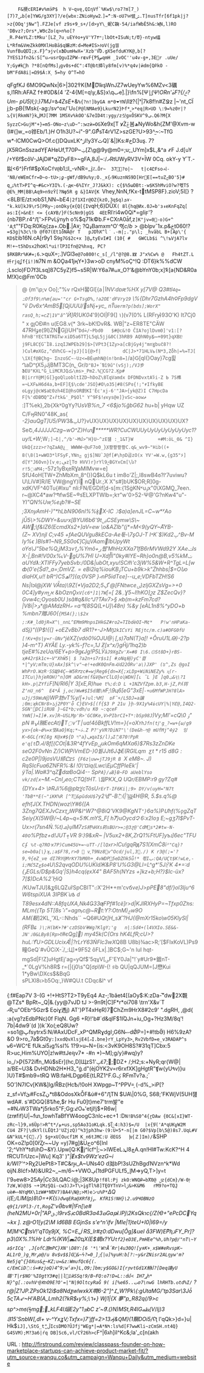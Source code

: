         F&挭cERI#v%mӭP$	h V~qvę,QIηVf`%Kw$\ro7?m֫[7_)[7۬)7ݭb[e]YWG/g3XY]?/e{wbx:ZNioHywۦ2]=ް^:N-oU7Wͪ쎮ݰ.T]nusTfrܰ[6f1pk|j?>z{OOq'јNw"֠|.FZJe[vf z9s+9_s+/[d>yY\_蚭C䪕·54/iafWbÊ5h&:Wֵ֧N,l)RO 'DBvz?;Ors*,WՑcZo(q>n%o[?_R.P4eYLZ:tMku'[LZ_7uͺuEYߦo+yV'Y7ײ۴;lbOt+ISuN;t/ޫU}-ntyw䌿L*Rfm&VԙZkk0MXlHoBā$q嫲zM:d=Me#IS>ɈoV(jg끨VunfBuQDΊ;ٟx.F}^эjv(xՖDumHwX='Xzb'V֟D.gХ5efduKYK@,b[?7YES1Jfn2&:S[ˮuށusrQguIZPW-rɶvF{Ƥص5qmH _1vOC''u4v-g+,3E΃r .uUe/	Y;Gy#kh ?*8[nQfMs]ۉgv0s+dC":4T@bt揷ly8fm[v)%*q4v|ѝdm{QԲkO -bM"FdA8i|=Ω9$Á:X˼ 5=hy	O^T=hO
qFgfKJ 6MO9QwNx|߉302|<6K{M׵D͠wȿWnJZ7wUeyYw%6MZv<3礪s,l1Rh:AFAZ f♰#0D&(4
'Z-4{M[=q\y,&S}x\qٮeۙ].|}\fn%[Ψ|̰(Ѱ!_ORn'ؙهF?{/ݗ?Um-
pU5)I;):}7MJ=ҍ4ZsE_+&`%{?n!]byGA
m*0⏷YN`\ll߶?{|ˢ|7k8f!n#ZՋz
|~'nt_CÏ
j;b-pB{!Msk{-ag:/sv^ox/ߵU`o[P@lNĦAe9}LkurN2}Իf*˾>*eq|R>UD
\:9=%z0۲|?ܠ{V|RkmN?}kڶMJ[7MM 1M5Xv%kOO'&7eID4t:ygy/z싯gxŎSKV^ݠ9.Q6?M{X	SyzzC>GujM"+}=m5-ONo~z\uD~^:ןwzѝ=OG`Xe9x[T
v̷Żݞ봄ھNyWo&h{ZM'@Xvm-w
(I#{]w_=o铧Eb/1.$)H~$O1h3U?~i"-9".GPͩsT4rV1Z>szGE?U>93^̫~:~TfG w*⋆lCM0CwQ>Of.c{)DQuxLK^ڗl!y3YٿQ]\`&|]Ks:#خD3uȿ. 7?jX5RGnSszadYӺAHʚUf,ͳ70P~ݔ[Z\g@9y@m0=;u;_UYm]x$L,&^a 
҂F	Ј.d[uY/+Y6f$cȏV-ֵJAįD#*qZDyF8>~gFA,8J|~:/ދRtUWyRV3V+ĪW	0Cq.
okY-yYٴT.-姒<6^}Frf#$ƿXoC`fV@`b1ݿI_-vNR=_j؊`Ǒr~	37៾?ο|~	t|c4ԸFsoￏ-'N8/eWEmCfr=D~o-tU>;ϼ-gWf/dB9u%y;O._x{˫9KuznNS9D[Hr݌E[==tuZݮBO'5}# qݜ%tT>PI^q~#&c>Υ3I%.(-ԫ~6%IYr_J?J&kX): c{$%5ωDBt:-w$K5hMviO?w?폓TS
@E%_MM|BB\Aq9>n9zŶ[?Nφ5Rg&}IAV{K `Vhey,NnN,fKx-t޳tMSΡ8F}.zioV;5ۛI[}?<8LB!E/zt:юbS1,NN~bE4`|2f1XIr@OZ{kzO,3q$q)٧ܭ-"k.kU]kJ9\r5[PRy~;onDky{ԟ{Q[{I`vqH;6}DŮX`( 8l{hq@Ͷx.0J=b'зءeKnFqZq[	 әs:I{>&nE!	<=
{сAУB/}F(5cNn9|gGS	4EԷ`RI˓гi4w0Qi*=gIiϝ'?{nb7BP.r4^Ԯʺ>FPvLÿnyho%$q71k©b.F+CXrA0ǡf,z`]K"jv=׺0-o)G+^ 'A`;t""FDq:R0Kq{za+.Obً.|A۷;
?QډBamxm^O$'Պ[c/b>@$blpvˇ1x.p&خt060!?`=$3g|%3c\!b @f07(Et1ȭNA@rT	pJDۙŉX^l͘.-m|;."p\l; _ؙhvăbL	B+[Ap\'{KD$`էib16N.cA[r9y1 S`9g7G$2c+x ]@ڀtyEvI#I (10{ #	GWCLb$i ^\!ъVϳA7lv	M!+~t5hDsx2`ho`Kl*ui!ľP3Ifn@2%hxq,
PC?$RKBRr%K#=;6`.>quX=;.]VGl3`e@7o800!c_s[_/l"@?@8.ᮾ
J"x%Cw%
@	Fh4tZT.L纤rjqʆf{i!)N`7Nm&OǪa41jңY+}3w>oD cnyM%oÇ^!Q:DT6}k%%dCW	;Lsclo)FD7f3Lsq]87C5yZ}f5~s5R|W:Y6aߎ7#x_O?'&@bYnY0b;x]ޭ×[a{ND&R0aM!X)c@Fm'0Cb>@	{m'\p;v Oo];"%v rQxH䶀Gl[{aآ׀*NѴ:dɒԙ%HX	y[7V@ Q3#tl`4q= ߑOf3f9\n%m{au='"cr G+TsɡD%,!a2OE'dFVry19` \\%{Dhr7GzhA4hϘFp9dgV
"v҄ Dv6x^AmB5[QjUUU/֋sǋ+yc_
nŤu`erm?p(bds];WorX"
rasQ̭h;=cZ|1V"ǎ^`'Ѝ]R)UK04*'9}Ol|F9(] ۱)(v7(0% L(RFry̴)93O\'K)	It7Cj0 "	x gȷOÐ#n u(EG8.v(* 3rk~bK!DvR&. WB|"z~ER8TE"CÄW 47RHۆe(9l)ZNGj}UH"`Ddܳ=/~Pbd0	 $#@c&!O
ĈIA?oјlDvm0]'v1:[?hFnB'YECTATRGTw܈xiD5a6TT}L5qL5јj&0C(3hRB9 AQhN0y݂Ճ⤠+0­9t}qXBEͭ	j9FL8CʧG՟ۡI8.izqIJWPEb29]$>[VPt3{1Zy>a[cBjGy4j"mnƔbuًc8?! )Cul#տXGz,^dVhCG-=|yJ}[1{@>f|		dC|J>*71HLVь(Nⱎ3,Zȭh|=%=TJ[
\ĭX{f@BÇhg~ ΣnzoSƇ~֊Uz<=BÉӊmhN@(n!bn8=]`/a}Ԍ[qI{}Oay}7cg륉ՂaD^ţX5ٶJjBMT3C(n؂Gr/`D"BJ+´Ɓȉ9ű"(vSϳ);/VJ㱑ՖEU"KXL"G_LiMCRJQڪ\ms>_Pm2.%׉CG?2.Ķp#	B|irrY@M|G[}goQlעobltIZD~hDoZ\8ľqVаmdx DFDNDvxtA؇i-ZЬ 7S榫=¬LXFьH6d4a,b+EF]ξ$\cde'JSO}#O\o35|#8(SPɞ{!;"ɍIfkyBE oLgyj@сW$aԷ0zh4EI@hsOR剫KI'Èc'xj-6'"JA>{yk@Z)I	C7HpcDa	F[%'dDBԾQ^Zءȓtk&'_P$Ol" Y^9F$!ɇxys@e]}vSc~aow`ޘ
:]T%ek},2b{Xkʸ0gYy?U*sVB%n_7<6\$jo%ğbG6؜2	h*u+b| yHqw UZC/FӈRN0"48K_as{
*-2}auQgT]U5/PWݐ*&3U?}vUX}UX}UX}UX}UX}UX}UX}UX}UX}UX?SeՇ,_4JJJJJCzg~wO^Z}Hտ޿*****WR?CuCWUUyUyUyUyUyUyUyc1?uy!L+W_;W`;]~Շ|,^/b'~Mմ>^H}U~^zE쟲
:_1&T}W         +#M:öL_0&^I}؜UkQ{zzz>r?qZaA@¿_	WWWW~@uF7o0_}ׇX쫲쫲쫲쫲C.q&_wv9~"Hib((+ 8(\8(1+wWO3*lFSyF,YNnݯ gj$]NU՝J@f[#\hɲD굡zO(xYV'=W.w,{g35"۶]d[Y"J6Ovn}[v˲e;ڥzɭTʊ HVV)r}rYlݲ9BGYxCm[\ն?r!5߲aM4;`-57z1yBҳeRƔaMIMvw=e] SfU4oH[TW+ZhMbXm_8^(})Q$kL6u	t
im8o'Z|;,l8swB4ϭ?lʳ7uviwu?U\LiV#]R/lE	VW@ngY)ĺ޶nQ׹Ur.;XX"s#]bUK$OR;R]0g-xdK/VF^40Tu{#Ixu" nli:FΝ/EGDif[d-s\[m:{1SKN˂uٶx"0\XGMO͚_7eeה. r~@XC4*aw?ՊfwSE~®s֬ELXPTWlb=;kт"w'0>ٖ52-Ѱ@'G?nKw4"u"-
_YI"QN%Uw֣%eɻb?#~SE ;3XnyAmH-)"*hLbN906nI%%k̢׵X-IC☽$a)a]enJL=C~w*ʸAo jŮ5\>%DWY=&uuיx[BYUl6b6'9tۺCSEymw\S\~	AW׊;\f&IZ6(EcmdXs2+]aV=ew \o&AZІb"(j*=M<9(yQY~؅AYB-(Z~ XV)njl
C;v45
+fAeQUVgu8kECa-Ae툯-\7ȿOJ-T	I˂K`$)Kdݒ2^Bv-MIy%ϵ )BIs#1~N9_5S0oʢ]CjцVA*am׼IbUpyWt	oYϭ\J"5be%Q,jM3בvرߗ%Ymŏ+ڔ췝'M*hHzXXa71fB6rMVWd92Y XAeݖIs X-|,Bn#!V00x%˪V-gU%7Hȉ U=Xdf̐Ïl"0ky#lYE~Rh}o0n@B,v5%kMݖ
aUYdƛ:XTIFFy7yebSvb:/0D&|ubOt,xyu!SCm͞'c3jW%5&W+R^TgL=L[wȸ(0'e{Ŝd?_a$=;DmVZ.=eB$i2Iq%iouKBݹTCu+b9k>k"Źhhbs|$=Oնo diaHX,u!!bR^)Cھ5l?]{a;0VSP }ގnP5idTͼe]--u_e;VDFbTZH!S6 Ns|Iɔl@jXW VǞta)\9Z(*Vja2D2;5ڳ @[FNtwceۍ}zljGXZsVg>+0	0C4\]y#yՠ ͖א &bOznǪ`xV[c6*]1|7W`[=[ ܇&2Ɣ5~l!hKO]շz Z$ZecQv}?Gvw4c;Oyosb0U)sǎ#q&Ilc^J?TAvא§<7b(m=kzFm7cd?|V8i|>ܕ*@AMdzRHޢ =aՊ[8SQ(L+U]\48n) %&y	[eÀL1n8%^yD*O+b %mbn7贈J60{`{M5A(};\$2x ;:K#_ld0jR=X^\_nnL^EMm9MnpsIHkGZ#ro2=TIbdѐOI~M¢*	P!w'nHPaKa-`dSj}"((P$!{{]
+oE*ZvBb7dR1?+-J>M`Ŋ2kIƇsYi͘REjtc/m.c)a#OFG0fU
[!Kv+@s|y=r-ûNv`^jèXZ{vdȯ0¾OJU@⸠[,s)7aN(T}a[!+Ȏru*U1LԹ}-2?p
}4-m^T} AYǍE	Ly.-yk%-f?c=\,1JƵ[x^x/}gĤj/1hq2)b
tjeE#%zeUa/6EY+p>9gϵJg!P5LӰ`ӑJ9XgZv'X=#8I\6.۞St8D+}rBS-ҳ#42r$k1c+~V"XhŴ5| $
?a2n+s7r$s1[ #܂oNq綌)yC'켦*|^yV;mTm;U}xAx]$k^\v"~e!+edK0QnFmއUd22ÓRv'a\)JXP'	(ʦ^,Zs @goIWhPrO.WzR˒SSЩ94ҪސW5R٣zc#=wjReg6{dn=X{;xLDp+WiNiNEZy%
x͍(r-1TCu\}hj֫eROH)^n]OM aD&rm(f&V@wrClLO}oʯWDH]۫ٞ[ւ ˜L
}E ]q0ݑ&Ԇ\?1 kH>.p|ZYfi`F[N/Rl6|Y
3[xE,R*)h`ɯet%;d:DL
+1NZVfZpm.b3ׂ,H-jZ,Pʎ䥾ZʻnU_n6^	E4*Ȃj,οc)Ww#$I5d䦣\H`F;\9ц6[eG"3xE|`-+u6MfWPJH?8lA> uJj/59WuN`j)WP沊vT%y\/[+`)ul:%M]	ɒF̃+/L5DJ=a譲	;0m;ϗkCNrܠ<8j2P0Y'ȫ C}EV>$[(f{$3 P
21u }ի-9X1y%4ɨcUY|%|YȻ@,I4Q2-SGN'׵DC]iRU8
}~GI*b;vdh/u
K0
~:qceF YmN[)=I]#.хv]R~USLMp'R>'GC0Ke,V>PIbrCI+T*:bSp98J`)Vy;Ml'=cQ\ۊ *0"pN	#ݍI䝎EecAt)T߲vʽT׀ua!4ǒBkffLV!m=}{=oX`YhJfn(tإ'g_?=w+{ω/g9yx>{ok~ǿ%=x맻AaO}Kq;*~⭞.Z P?'yVR?DiN7"\'(De&h-ף@
mUfMj^4ܺy2	잉K~6GL{rK[8g
K@x#${Dױ"a}ڣqaI$/l)ܕI߯870!PpR
e'q[t`ۖDލI/8f[(COt|&3R^4fYvEpۑukOm6qMXa6}$7Rs3zZnDKe
seO2F0vNnZ/)CW֑PiVmED\-}0$붵JJt6J
ֆE(RGlLqm~~ƹt*r15~d8G:c2e0P|)9jσsVU䋬$Ըz`S
{F6z|uw=jTJ9jR B `X eM8~.J)
*RqSIcFua6ZNFR%:*&I	!0\ʳ¤iq(Lwc\EμCffPIeEk'|ӱTa|.Wa#3^qZd*ϖBoQi4--
Sp`PA}/ةB}B~FD aUeblYso vk/zd[x`~M.~Cnlزeo;CTQ[tHT. \띮PKX_Q
UQr/EBMΡ:r9 gy\?Zq#{DYx+4> \ϷRJi%6@pʫY̳c*TǒsU`rErT-IF6Ki|;9> DΥ/v(uyH="N7t'TbB**E(~"iKK%R [^T޾&pŭdoU$ʔ`y2낷"-B߱(|'Ϣ̭4H@R,
5.$s.q%@	efh{_҃J(X.THDN(woz\Y#6{[A	3Zng7QEXJvCzxҭڙWP&l^W7^@8iQ'VK9@KgNT_`"}`6a%)PՄhf(%ϙgZqTSeiy{X(5W@/~L4p~q*=ߌ5K.mYS_F[ hޮ7}uOycdՉ 6:x2Ioȝ E;~gʒ7l$P*vT-Ux>r(7sn4Ń.%t)ܩ}lM7*`zS終%HXs葯sBUr>=;@3ɀ@'CdM܎s*2#tѡ·N-40`o%Pfbz+d!JUTܻ+VR9:}9&xR~  |V5ux2+*8K,ZrQ1%FtUF]yъܐ]6ec"*TFU`	CʄԄt-q7RO
ͤx7P)Cum45U+=~uTT-/[lQx`r>ICu!gqRԭ7S1(XmĊ8i`³"Cq}?se=b0a[\}ʞ,;a$F?8,r>0
޻
v˷T9Nz8׵v^Օcd/jul,޵3./) K r3@(;='?ߟ,9{eZ_ve
dI7RY@MrƘY7bM0h+_4vWDP5eDZՌk5ǖ!*쬓Iب:QA/UϚt$K!wLe,-i;Mʛ5Zڃ$o4`U\S2qvqO*DU%UKldЖ*&P8'U%G3@LI=L^g*'5J⫕'K	4*=:d {ٶEGLs/D$p&Gq'|S}h4cq(ȩxX4"_
*BAF5h(NYzs+]kz+b;H?}$Ic-üx?7[$)DcA%2ᾝiQ*
/KUwTJU]&ʓ6LQZuȑSpCBIT"꤇X'2H*+m'cvճv*e)J>pPE΋8"df/}ol3Ιju^6W6tspiXUA 3IPBK՝uҍ	d	T89esx4dN::A8fqՍΧA,Nk4Ǥ33ƣFPf#1cë]r>d|KJlRXHyP=~Tfхp0Zŉs:MLm{(Tp
5T[8s⠱"=agҧc@~Rt:Y?:OtnM)ݮw9O AM(靸*]2KL˲'XL-::Nhds``	~Q6#U*Qt]H_sX̷˺?HJ{@mXr15ko\w05KIySl|(RFBɕ`
)\;H(bK+?#'czDSbVٲ#Wg?KlgY;'g	n|:Sd4+(l4VXIo.SE&&-JN'˩0&LBy8[Rp>`t#єQg]) my45k(C{Ors hK4LfR;cU>?huL:ާYU>GDLUcixǢ|?rLrY63ŃFlc3wX*Q8B	U8b)¾ac>R;ʹ[$FlxKoVL)Ps9疃GеQ`#vǓCiX-ؒ./_:Ц]*9F52 ȏFLx|.]BC$;G~'nluI hqt\-mgSd|F!Z]uHgtEj'ag=yQf$'5qұV[؈F'EY0Ja|"!`y#Ur9*鍍nT-_*`0LgV%h8R$
r={|{j0\s"Q[ơp\W-{!୫b QU|qQJUM=\[J懋Kui1*yBw\DXcs$&BqG\
sPLXl8ɩ>b5Oq:,}W#QU.t CDqc&l^	vf
{:̌t#Eap7V 3-(G
+!+HtS?T2>T9yEq4 Az-;1bǎet4[(aOy$:K:zDa-"͞dwّ2X䚓@TZs*
BpRtؚ~_Q|&.{yy@7vJD tJ	>-9n9t|C]F*r*oi708	\trn'X&v`TޣR֤;u"OEb^5Gzr$
Eѻiɣ遤j)
AT'}PT4xHe̹R)7߼ChZm9HrX8#2c9'	".dgRH,	 ,@d{ :a{vg?zEdbPNc)0fFlqN.Gg6+R}!'b#`d&qlF$1I۟QJn+iu_Og+?Hz3M/8q'!	7b|4dw9`(d})k`Xo(;eQ8Uw?=soڀ@1fsytrx5:N/#AxUDcF_xP^QMRɣdglݬG6NޟdǾP=]+#!tbӚ) H6%9zA?&O 9>ro_7a$Gt0y`:]xxdQvXlsjEއ]4I.bne}rY_LpYy3>̢Rv2VbfD=e_v3RADAP^s	w`6=WC^E fUkܭi؋5g%sI%1?9>u~N={is\:<3vK9OH8S?#31ԛT]Cbx:5
R>uc,Him%UYO|z!w#ttJe˧յv7* -#n	*)~M];g/y}#wq}y?iߋ_/>Ƿ{572iޯitn_Mũ$sEr](hc,D]ЩzSݒ'1έ7;;Ǳ+ /;H2;s:+NyR;qr{W@|ɜ/BE~U3&	DvHDNb2H*H3_"ġ.d"(ѐjOYK2v=r6rxfXK]gHgtR"ʧw{yU٩v)}u )U}T#$mb9=tRQ	WB:faHLDgp6E{tLRZ1^F.Gؼ	RFmTv?aٴ;.	5O')N7*l*Cv[KW&]lg/ȒBz{HcҌ/!0oH
XԜpgp~T^PPV\= ̦(-d%_>iP[?z_sf=Vfئ#FcsZڹ*t8&OdosXkȬF&ύ#+6"ԒTN	$UA\|0%G, S68;'FKWjV(5UH쟲wdA#. s'#DGQ{8Ԏћe,$r
Hu
 Fu0]t}me7'trm밡"e=#NޕW3TWa*j5rko5"F;Gg:߄Oە'etjI!j$+R6w|(zm̷fif}U|~fտ_ƭowhTaBfYW4oogCה3Ic+ec+1:D`N!B%S0^4{r̪DAw {0C&[xI}WT-zRc~l}9,x6Ȕp!>R^t*/ܤ+us,sp5Ao31oKLqk.$ꨴ4:h3)$=/U	|x{9֬('A*qUKұW2M	CU4
ZF?|\dkYl(LЁQtJ'UZjzQ)^Ϟ3ǰph3hw·(9:U+5*-n[|m G0?$Vp[b\5@)8s7.UqL#V &N"kՍL*{C޲./} $g+xU[Oucf1MK_n6tJMC:U
ؐdEGS	խ{Ｚ]Im)/`&SHP OK=oZ!p0[0řȤr~~Uy
=y)7#g]&Uحo^6[InI	'2;^VhY\*td\ihD~&Y}.Upw[Q:K޾j^lcf^|;~>lWEeLܜlڿ8A.qn!Hl#Tw:KcK?^H 4 fRCUTrUzc=|Wu]	Kq3'	)"_|Ɇx$tv9Wz'ezG~і	k/Wl?'^_>Rχ2UePt8>T#C&rԩ_A~UNs4O	d㴌bP!3sUZhBgďNVzn^k*Wd`	Q`ijN.8Ićf>M}&UR2~_~m/6~+VWOݡ(1tdPGFULf5_ɭM=>yQ,T>]y=t I'ܘ9ew8>$25Ay|Cc3i$LQAC:i@;|3K8Uƿ`!f8l:Pj zkO:WNQՔ=b؅X0@
ݪz{dCm݁}/W-0|ͣ7zW,W)@3$~+1MzŞQi-cw3)J>T\>įgTl%8]TȨOYTnV>lڙ&>K&M6	rM9?o+TQJ̱	uè#ޟNYqMX\1zW#*NƊV7)BA4\N@;>M)eンu%P*`_ΔQi{E;/LlM(p)8\0=+K{`S)ժwqERa@XRf8jۄ. KfR1S!NH}\2.u9ЧOBNzO
q9{1/VPl3-/t,Rog`Z'vӚbv#|!Fn[\e#(heN2MU+0r|"APؿ.;I9rvS؋c0Bd*R3a4ߛ3GaթI.lPj\2KsQkɿc{/Z(Ҽ+"ePcDC޶Yq~kx ].
z@יO1[y(2\M Iđ6BB *EGjnSs s'e^n'ifv|MIe|1}teU+I0|I69=/y M]M"̵C޿tsV!'qT0x̯9jX, %C=Eڶ RS_Ir#ܹz0:dDwu[Ǒg]&ueIǻ3FW)EۖPԧڌFY_Pr]?p3\0X%.1%HrLdr%(KW|◛20ҵX(E$蜩x\?YU`tf2}eD3E,PmH֫Ee^%h,Uh?p@/"nT\~Y
a$rICq'	,J{ofC游mPC}XN'\D8Y:[6 '*\'WהǺɌr|4u30Q![yяK+̦x$W#eRvspK~	AL1rO_)g̰Mrۄo@/u8v$v$$]G&~ϟ?=0_]ۯ{|u]%yuH:b[?:~y&rZNisr2ALŋyw'm?Ne5jq^{}OXus&ځ~KZ;u=&z:WmufԚc6{(.c/EmCiD߳:ś=#zjoQ)4^9;wˁa>}L,O9;]bm;y$GO&)I{rɲvtGd1X䲏մ?[Deq䜢yU璐'T|r$NO'%IOgtY3#q||l᜷їӣSSq!9/B~FQ:o7!D=L::dմ< IHړ7h*N}^g[.:ovhV״@ԞnO9E?O'=|"N|9OltcyRaĜ 9( i[%eت..65ơ7\nwGlhRHTb.ѻtd%I/`?r@|Z?JP.ZP*sO$k1$2i$a8NdƺwlwxkX㗿߁^["6-2_W?Pk\{:gUtaMG/'tp3Sar\3Jȱ	5ςTA⇙~H'AB(A_Lmh2(?kR$˫y%;\٦+}
Wj1|{X 夣"p_R82q(/9>c sp^>m\ϭ(ϟmg;ْ_kLF4I㷔E2y"1ܡbC z'~ު9.(}N)MSt,R4lGﴻ*{V_/*Ij)3Յ15'SמbW[,dӏ+v-^YxʓV֪:Txfx=)7'jff=2>ޡ13j&ԚM}(1黰DOi5/ʕ*ţ	l'qQk>}d=}u| Hk$`iJ],\StG_t"ڵ͍IcsDMO?ǓJfj"WEg*|=A*N۹:ls%d[F7wwKli~zCmSH.nt4Q}	 G4SVM);M?3a6|ŕqDB]Sc6,vl/CŶ26h>c`F^|ג6h]iI^Kc&;la'_ϲ[n(akh   
    
  URL : http://firstround.com/review/classpass-founder-on-how-marketplace-startups-can-achieve-product-market-fit/?utm_source=wanqu.co&utm_campaign=Wanqu+Daily&utm_medium=website